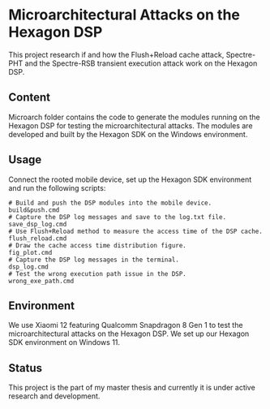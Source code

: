# Microarchitectural Attacks on the Hexagon DSP
This project research if and how the Flush+Reload cache attack, Spectre-PHT and the Spectre-RSB transient execution attack work on the Hexagon DSP.

## Content
Microarch folder contains the code to generate the modules running on the Hexagon DSP for testing the microarchitectural attacks. The modules are developed and built by the Hexagon SDK on the Windows environment.

## Usage
Connect the rooted mobile device, set up the Hexagon SDK environment and run the following scripts:
```
# Build and push the DSP modules into the mobile device.
build&push.cmd
# Capture the DSP log messages and save to the log.txt file.
save_dsp_log.cmd
# Use Flush+Reload method to measure the access time of the DSP cache.
flush_reload.cmd
# Draw the cache access time distribution figure.
fig_plot.cmd
# Capture the DSP log messages in the terminal.
dsp_log.cmd
# Test the wrong execution path issue in the DSP.
wrong_exe_path.cmd
```

## Environment
We use Xiaomi 12 featuring Qualcomm Snapdragon 8 Gen 1 to test the microarchitectural attacks on the Hexagon DSP. We set up our Hexagon SDK environment on Windows 11.

## Status
This project is the part of my master thesis and currently it is under active research and development.
